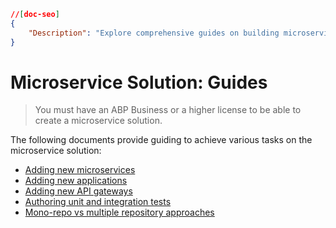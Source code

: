 ```json
//[doc-seo]
{
    "Description": "Explore comprehensive guides on building microservice solutions with ABP Framework, covering new services, applications, API gateways, and testing."
}
```

# Microservice Solution: Guides

> You must have an ABP Business or a higher license to be able to create a microservice solution.

The following documents provide guiding to achieve various tasks on the microservice solution:

- [Adding new microservices](adding-new-microservices.md)
- [Adding new applications](adding-new-applications.md)
- [Adding new API gateways](adding-new-api-gateways.md)
- [Authoring unit and integration tests](authoring-unit-and-integration-tests.md)
- [Mono-repo vs multiple repository approaches](mono-repo-vs-multiple-repository-approaches.md)